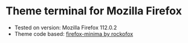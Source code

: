 # Theme terminal for Mozilla Firefox
- Tested on version: Mozilla Firefox 112.0.2
- Theme code based: [firefox-minima by rockofox](https://github.com/rockofox/firefox-minima)

